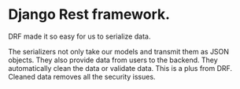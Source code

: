 # Django Rest framework.

DRF made it so easy for us to serialize data.

The serializers not only take our models and transmit them as JSON objects. 
They also provide data from users to the backend. 
They automatically clean the data or validate data. 
This is a plus from DRF. 
Cleaned data removes all the security issues.
